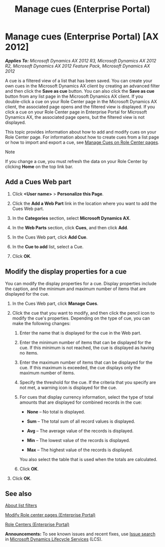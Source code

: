 ﻿---
title: Manage cues (Enterprise Portal)
TOCTitle: Manage cues
ms:assetid: d9bcbb13-fb60-44e5-9948-4122af5a6240
ms:mtpsurl: https://technet.microsoft.com/en-us/library/Hh227402(v=AX.60)
ms:contentKeyID: 36059656
ms.date: 04/18/2014
mtps_version: v=AX.60
---

# Manage cues (Enterprise Portal) [AX 2012]


_**Applies To:** Microsoft Dynamics AX 2012 R3, Microsoft Dynamics AX 2012 R2, Microsoft Dynamics AX 2012 Feature Pack, Microsoft Dynamics AX 2012_

A cue is a filtered view of a list that has been saved. You can create your own cues in the Microsoft Dynamics AX client by creating an advanced filter and then click the **Save as cue** button. You can also click the **Save as cue** button from any list page in the Microsoft Dynamics AX client. If you double-click a cue on your Role Center page in the Microsoft Dynamics AX client, the associated page opens and the filtered view is displayed. If you click a cue on your Role Center page in Enterprise Portal for Microsoft Dynamics AX, the associated page opens, but the filtered view is not displayed.

This topic provides information about how to add and modify cues on your Role Center page. For information about how to create cues from a list page or how to import and export a cue, see [Manage Cues on Role Center pages](manage-cues-on-role-center-pages.md).


> [!NOTE]
> <P>If you change a cue, you must refresh the data on your Role Center by clicking <STRONG>Home</STRONG> on the top link bar.</P>



## Add a Cues Web part

1.  Click **\<User name\>** \> **Personalize this Page**.

2.  Click the **Add a Web Part** link in the location where you want to add the Cues Web part.

3.  In the **Categories** section, select **Microsoft Dynamics AX**.

4.  In the **Web Parts** section, click **Cues**, and then click **Add**.

5.  In the Cues Web part, click **Add Cue**.

6.  In the **Cue to add** list, select a Cue.

7.  Click **OK**.

## Modify the display properties for a cue

You can modify the display properties for a cue. Display properties include the caption, and the minimum and maximum number of items that are displayed for the cue.

1.  In the Cues Web part, click **Manage Cues**.

2.  Click the cue that you want to modify, and then click the pencil icon to modify the cue's properties. Depending on the type of cue, you can make the following changes:
    
    1.  Enter the name that is displayed for the cue in the Web part.
    
    2.  Enter the minimum number of items that can be displayed for the cue. If this minimum is not reached, the cue is displayed as having no items.
    
    3.  Enter the maximum number of items that can be displayed for the cue. If this maximum is exceeded, the cue displays only the maximum number of items.
    
    4.  Specify the threshold for the cue. If the criteria that you specify are not met, a warning icon is displayed for the cue.
    
    5.  For cues that display currency information, select the type of total amounts that are displayed for combined records in the cue:
        
          - **None** – No total is displayed.
        
          - **Sum** – The total sum of all record values is displayed.
        
          - **Avg** – The average value of the records is displayed.
        
          - **Min** – The lowest value of the records is displayed.
        
          - **Max** – The highest value of the records is displayed.
        
        You also select the table that is used when the totals are calculated.
    
    6.  Click **OK**.

3.  Click **OK**.

## See also

[About list filters](about-list-filters.md)

[Modify Role center pages (Enterprise Portal)](modify-role-center-pages-enterprise-portal.md)

[Role Centers (Enterprise Portal)](role-centers-enterprise-portal.md)

  
**Announcements:** To see known issues and recent fixes, use [Issue search](http://go.microsoft.com/fwlink/?linkid=389258) in [Microsoft Dynamics Lifecycle Services](http://go.microsoft.com/fwlink/?linkid=306505) (LCS).

